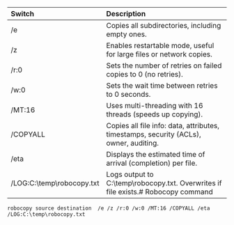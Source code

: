 
| Switch | Description |
| :---  | :--- | 
| /e | Copies all subdirectories, including empty ones. | 
| /z | Enables restartable mode, useful for large files or network copies. |
| /r:0 | Sets the number of retries on failed copies to 0 (no retries). |
| /w:0 | Sets the wait time between retries to 0 seconds. |
| /MT:16 | Uses multi-threading with 16 threads (speeds up copying). |
| /COPYALL  | Copies all file info: data, attributes, timestamps, security (ACLs), owner, auditing. |
| /eta | Displays the estimated time of arrival (completion) per file. |
| /LOG:C:\temp\robocopy.txt | Logs output to C:\temp\robocopy.txt. Overwrites if file exists.# Robocopy command  |

```
robocopy source destination  /e /z /r:0 /w:0 /MT:16 /COPYALL /eta /LOG:C:\temp\robocopy.txt 
```
